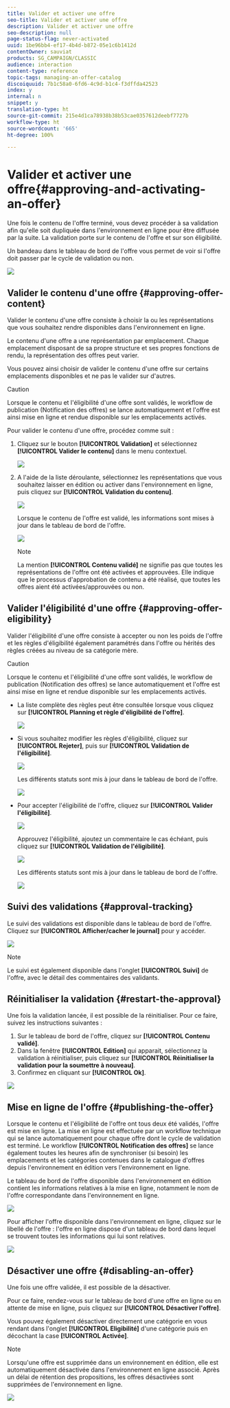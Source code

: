 ```yaml
---
title: Valider et activer une offre
seo-title: Valider et activer une offre
description: Valider et activer une offre
seo-description: null
page-status-flag: never-activated
uuid: 1be96bb4-ef17-4b4d-b872-05e1c6b1412d
contentOwner: sauviat
products: SG_CAMPAIGN/CLASSIC
audience: interaction
content-type: reference
topic-tags: managing-an-offer-catalog
discoiquuid: 7b1c58a0-6fd6-4c9d-b1c4-f3dffda42523
index: y
internal: n
snippet: y
translation-type: ht
source-git-commit: 215e4d1ca78938b38b53cae0357612deebf7727b
workflow-type: ht
source-wordcount: '665'
ht-degree: 100%

---
```



# Valider et activer une offre{#approving-and-activating-an-offer}

Une fois le contenu de l&#39;offre terminé, vous devez procéder à sa validation afin qu&#39;elle soit dupliquée dans l&#39;environnement en ligne pour être diffusée par la suite. La validation porte sur le contenu de l&#39;offre et sur son éligibilité.

Un bandeau dans le tableau de bord de l&#39;offre vous permet de voir si l&#39;offre doit passer par le cycle de validation ou non.

![](assets/offer_validate_001.png)

## Valider le contenu d&#39;une offre {#approving-offer-content}

Valider le contenu d&#39;une offre consiste à choisir la ou les représentations que vous souhaitez rendre disponibles dans l&#39;environnement en ligne.

Le contenu d&#39;une offre a une représentation par emplacement. Chaque emplacement disposant de sa propre structure et ses propres fonctions de rendu, la représentation des offres peut varier.

Vous pouvez ainsi choisir de valider le contenu d&#39;une offre sur certains emplacements disponibles et ne pas le valider sur d&#39;autres.

>[!CAUTION]
>
>Lorsque le contenu et l&#39;éligibilité d&#39;une offre sont validés, le workflow de publication (Notification des offres) se lance automatiquement et l&#39;offre est ainsi mise en ligne et rendue disponible sur les emplacements activés.

Pour valider le contenu d&#39;une offre, procédez comme suit :

1. Cliquez sur le bouton **[!UICONTROL Validation]** et sélectionnez **[!UICONTROL Valider le contenu]** dans le menu contextuel.

   ![](assets/offer_validate_002.png)

1. A l&#39;aide de la liste déroulante, sélectionnez les représentations que vous souhaitez laisser en édition ou activer dans l&#39;environnement en ligne, puis cliquez sur **[!UICONTROL Validation du contenu]**.

   ![](assets/offer_validate_003.png)

   Lorsque le contenu de l&#39;offre est validé, les informations sont mises à jour dans le tableau de bord de l&#39;offre.

   ![](assets/offer_validate_004.png)

   >[!NOTE]
   >
   >La mention **[!UICONTROL Contenu validé]** ne signifie pas que toutes les représentations de l&#39;offre ont été activées et approuvées. Elle indique que le processus d&#39;approbation de contenu a été réalisé, que toutes les offres aient été activées/approuvées ou non.

## Valider l&#39;éligibilité d&#39;une offre {#approving-offer-eligibility}

Valider l&#39;éligibilité d&#39;une offre consiste à accepter ou non les poids de l&#39;offre et les règles d&#39;éligibilité également paramétrés dans l&#39;offre ou hérités des règles créées au niveau de sa catégorie mère.

>[!CAUTION]
>
>Lorsque le contenu et l&#39;éligibilité d&#39;une offre sont validés, le workflow de publication (Notification des offres) se lance automatiquement et l&#39;offre est ainsi mise en ligne et rendue disponible sur les emplacements activés.

* La liste complète des règles peut être consultée lorsque vous cliquez sur **[!UICONTROL Planning et règle d&#39;éligibilité de l&#39;offre]**.

   ![](assets/offer_validate_005.png)

* Si vous souhaitez modifier les règles d&#39;éligibilité, cliquez sur **[!UICONTROL Rejeter]**, puis sur **[!UICONTROL Validation de l&#39;éligibilité]**.

   ![](assets/offer_validate_007.png)

   Les différents statuts sont mis à jour dans le tableau de bord de l&#39;offre.

   ![](assets/offer_validate_006.png)

* Pour accepter l&#39;éligibilité de l&#39;offre, cliquez sur **[!UICONTROL Valider l&#39;éligibilité]**.

   ![](assets/offer_validate_008.png)

   Approuvez l&#39;éligibilité, ajoutez un commentaire le cas échéant, puis cliquez sur **[!UICONTROL Validation de l&#39;éligibilité]**.

   ![](assets/offer_validate_009.png)

   Les différents statuts sont mis à jour dans le tableau de bord de l&#39;offre.

   ![](assets/offer_validate_010.png)

## Suivi des validations {#approval-tracking}

Le suivi des validations est disponible dans le tableau de bord de l&#39;offre. Cliquez sur **[!UICONTROL Afficher/cacher le journal]** pour y accéder.

![](assets/offer_validate_012.png)

>[!NOTE]
>
>Le suivi est également disponible dans l&#39;onglet **[!UICONTROL Suivi]** de l&#39;offre, avec le détail des commentaires des validants.

## Réinitialiser la validation {#restart-the-approval}

Une fois la validation lancée, il est possible de la réinitialiser. Pour ce faire, suivez les instructions suivantes :

1. Sur le tableau de bord de l&#39;offre, cliquez sur **[!UICONTROL Contenu validé]**.
1. Dans la fenêtre **[!UICONTROL Edition]** qui apparait, sélectionnez la validation à réinitialiser, puis cliquez sur **[!UICONTROL Réinitialiser la validation pour la soumettre à nouveau]**.
1. Confirmez en cliquant sur **[!UICONTROL Ok]**.

![](assets/offer_validate_013.png)

## Mise en ligne de l&#39;offre {#publishing-the-offer}

Lorsque le contenu et l&#39;éligibilité de l&#39;offre ont tous deux été validés, l&#39;offre est mise en ligne. La mise en ligne est effectuée par un workflow technique qui se lance automatiquement pour chaque offre dont le cycle de validation est terminé. Le workflow **[!UICONTROL Notification des offres]** se lance également toutes les heures afin de synchroniser (si besoin) les emplacements et les catégories contenues dans le catalogue d&#39;offres depuis l&#39;environnement en édition vers l&#39;environnement en ligne.

Le tableau de bord de l&#39;offre disponible dans l&#39;environnement en édition contient les informations relatives à la mise en ligne, notamment le nom de l&#39;offre correspondante dans l&#39;environnement en ligne.

![](assets/offer_golive_001.png)

Pour afficher l&#39;offre disponible dans l&#39;environnement en ligne, cliquez sur le libellé de l&#39;offre : l&#39;offre en ligne dispose d&#39;un tableau de bord dans lequel se trouvent toutes les informations qui lui sont relatives.

![](assets/offer_golive_002.png)

## Désactiver une offre {#disabling-an-offer}

Une fois une offre validée, il est possible de la désactiver.

Pour ce faire, rendez-vous sur le tableau de bord d&#39;une offre en ligne ou en attente de mise en ligne, puis cliquez sur **[!UICONTROL Désactiver l&#39;offre]**.

Vous pouvez également désactiver directement une catégorie en vous rendant dans l&#39;onglet **[!UICONTROL Eligibilité]** d&#39;une catégorie puis en décochant la case **[!UICONTROL Activée]**.

>[!NOTE]
>
>Lorsqu&#39;une offre est supprimée dans un environnement en édition, elle est automatiquement désactivée dans l&#39;environnement en ligne associé. Après un délai de rétention des propositions, les offres désactivées sont supprimées de l&#39;environnement en ligne.

![](assets/offer_preview_deactivate.png)


